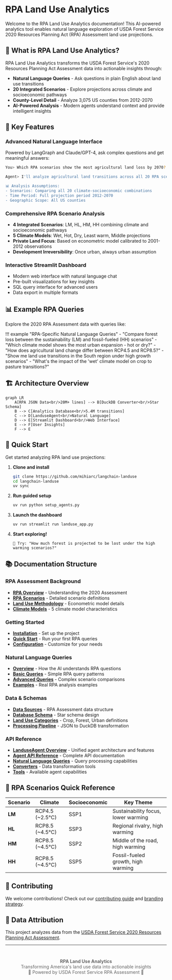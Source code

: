 # RPA Land Use Analytics

Welcome to the RPA Land Use Analytics documentation! This AI-powered analytics tool enables natural language exploration of USDA Forest Service 2020 Resources Planning Act (RPA) Assessment land use projections.

## 🌲 What is RPA Land Use Analytics?

RPA Land Use Analytics transforms the USDA Forest Service's 2020 Resources Planning Act Assessment data into actionable insights through:

- **Natural Language Queries** - Ask questions in plain English about land use transitions
- **20 Integrated Scenarios** - Explore projections across climate and socioeconomic pathways
- **County-Level Detail** - Analyze 3,075 US counties from 2012-2070
- **AI-Powered Analysis** - Modern agents understand context and provide intelligent insights

## 🎯 Key Features

### Advanced Natural Language Interface
Powered by LangGraph and Claude/GPT-4, ask complex questions and get meaningful answers:

```bash
You> Which RPA scenarios show the most agricultural land loss by 2070?

Agent> I'll analyze agricultural land transitions across all 20 RPA scenarios...

📊 Analysis Assumptions:
- Scenarios: Comparing all 20 climate-socioeconomic combinations
- Time Period: Full projection period 2012-2070
- Geographic Scope: All US counties
```

### Comprehensive RPA Scenario Analysis
- **4 Integrated Scenarios**: LM, HL, HM, HH combining climate and socioeconomic pathways
- **5 Climate Models**: Wet, Hot, Dry, Least warm, Middle projections
- **Private Land Focus**: Based on econometric model calibrated to 2001-2012 observations
- **Development Irreversibility**: Once urban, always urban assumption

### Interactive Streamlit Dashboard
- Modern web interface with natural language chat
- Pre-built visualizations for key insights
- SQL query interface for advanced users
- Data export in multiple formats

## 📊 Example RPA Queries

Explore the 2020 RPA Assessment data with queries like:

!!! example "RPA-Specific Natural Language Queries"
    - "Compare forest loss between the sustainability (LM) and fossil-fueled (HH) scenarios"
    - "Which climate model shows the most urban expansion - hot or dry?"
    - "How does agricultural land change differ between RCP4.5 and RCP8.5?"
    - "Show me land use transitions in the South region under high growth scenarios"
    - "What's the impact of the 'wet' climate model on crop to pasture transitions?"

## 🏗️ Architecture Overview

```mermaid
graph LR
    A[RPA JSON Data<br/>20M+ lines] --> B[DuckDB Converter<br/>Star Schema]
    B --> C[Analytics Database<br/>5.4M transitions]
    C --> D[LanduseAgent<br/>Natural Language]
    D --> E[Streamlit Dashboard<br/>Web Interface]
    E --> F[User Insights]
    F --> E
```

## 🚦 Quick Start

Get started analyzing RPA land use projections:

1. **Clone and install**
   ```bash
   git clone https://github.com/mihiarc/langchain-landuse
   cd langchain-landuse
   uv sync
   ```

2. **Run guided setup**
   ```bash
   uv run python setup_agents.py
   ```

3. **Launch the dashboard**
   ```bash
   uv run streamlit run landuse_app.py
   ```

4. **Start exploring!**
   ```
   💬 Try: "How much forest is projected to be lost under the high warming scenarios?"
   ```

## 📚 Documentation Structure

### RPA Assessment Background
- **[RPA Overview](rpa/overview.md)** - Understanding the 2020 Assessment
- **[RPA Scenarios](RPA_SCENARIOS.md)** - Detailed scenario definitions
- **[Land Use Methodology](LAND_USE_METHODOLOGY.md)** - Econometric model details
- **[Climate Models](rpa/climate-models.md)** - 5 climate model characteristics

### Getting Started
- **[Installation](getting-started/installation.md)** - Set up the project
- **[Quick Start](getting-started/quickstart.md)** - Run your first RPA queries
- **[Configuration](getting-started/configuration.md)** - Customize for your needs

### Natural Language Queries
- **[Overview](queries/overview.md)** - How the AI understands RPA questions
- **[Basic Queries](queries/basic-queries.md)** - Simple RPA query patterns
- **[Advanced Queries](queries/advanced-queries.md)** - Complex scenario comparisons
- **[Examples](queries/examples.md)** - Real RPA analysis examples

### Data & Schemas
- **[Data Sources](data/sources.md)** - RPA Assessment data structure
- **[Database Schema](data/schema.md)** - Star schema design
- **[Land Use Categories](data/categories.md)** - Crop, Forest, Urban definitions
- **[Processing Pipeline](data/processing.md)** - JSON to DuckDB transformation

### API Reference
- **[LanduseAgent Overview](api/langgraph-agent.md)** - Unified agent architecture and features
- **[Agent API Reference](api/agent.md)** - Complete API documentation
- **[Natural Language Queries](api/landuse-query-agent.md)** - Query processing capabilities
- **[Converters](api/converters.md)** - Data transformation tools
- **[Tools](api/tools.md)** - Available agent capabilities

## 🌟 RPA Scenarios Quick Reference

| Scenario | Climate | Socioeconomic | Key Theme |
|----------|---------|---------------|-----------|
| **LM** | RCP4.5 (~2.5°C) | SSP1 | Sustainability focus, lower warming |
| **HL** | RCP8.5 (~4.5°C) | SSP3 | Regional rivalry, high warming |
| **HM** | RCP8.5 (~4.5°C) | SSP2 | Middle of the road, high warming |
| **HH** | RCP8.5 (~4.5°C) | SSP5 | Fossil-fueled growth, high warming |

## 🤝 Contributing

We welcome contributions! Check out our [contributing guide](development/contributing.md) and [branding strategy](development/BRANDING_STRATEGY.md).

## 📄 Data Attribution

This project analyzes data from the [USDA Forest Service 2020 Resources Planning Act Assessment](https://www.fs.usda.gov/research/rpa).

---

<div style="text-align: center; color: #666; margin-top: 3em;">
<strong>RPA Land Use Analytics</strong><br>
Transforming America's land use data into actionable insights<br>
🌲 Powered by USDA Forest Service RPA Assessment 🌲
</div>